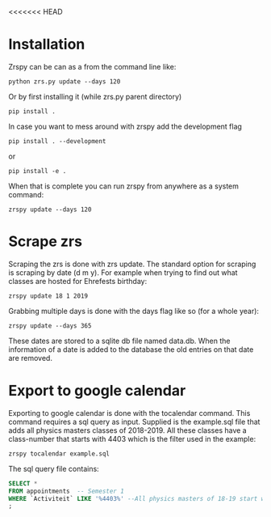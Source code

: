 <<<<<<< HEAD
# Installation
Zrspy can be can as a from the command line like:
```
python zrs.py update --days 120
```
Or by first installing it (while zrs.py parent directory)
```
pip install .
```
In case you want to mess around with zrspy add the development flag
```
pip install . --development
```
or
```
pip install -e .
```

When that is complete you can run zrspy from anywhere as a system command:
```
zrspy update --days 120
```
# Scrape zrs
Scraping the zrs is done with zrs update. The standard option for scraping is scraping by date (d m y). For example when trying to find out what classes are hosted for Ehrefests birthday:
```
zrspy update 18 1 2019
```
Grabbing multiple days is done with the days flag like so (for a whole year):
```
zrspy update --days 365
```
These dates are stored to a sqlite db file named data.db. When the information of a date is added to the database the old entries on that date are removed.


# Export to google calendar
Exporting to google calendar is done with the tocalendar command. This command requires a sql query as input. Supplied is the example.sql file that adds all physics masters classes of 2018-2019. All these classes have a class-number that starts with 4403 which is the filter used in the example:
```
zrspy tocalendar example.sql
```
The sql query file contains:
```sql
SELECT *
FROM appointments  -- Semester 1
WHERE `Activiteit` LIKE '%4403%' --All physics masters of 18-19 start with 4403
;
```